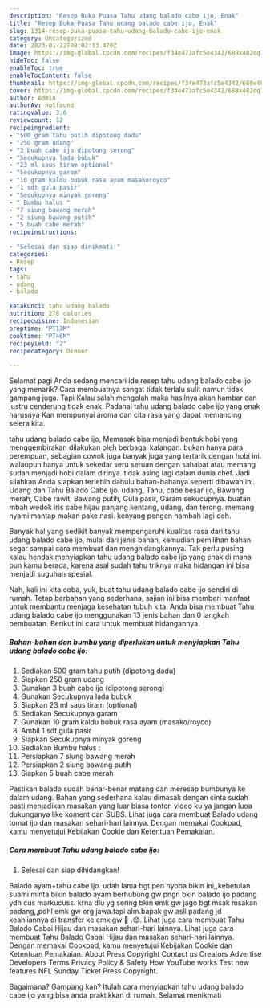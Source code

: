 ```yaml
---
description: "Resep Buka Puasa Tahu udang balado cabe ijo, Enak"
title: "Resep Buka Puasa Tahu udang balado cabe ijo, Enak"
slug: 1314-resep-buka-puasa-tahu-udang-balado-cabe-ijo-enak
category: Uncategorized
date: 2023-01-22T08:02:13.470Z
image: https://img-global.cpcdn.com/recipes/f34e473afc5e4342/680x482cq70/tahu-udang-balado-cabe-ijo-foto-resep-utama.jpg
hideToc: false
enableToc: true
enableTocContent: false
thumbnail: https://img-global.cpcdn.com/recipes/f34e473afc5e4342/680x482cq70/tahu-udang-balado-cabe-ijo-foto-resep-utama.jpg
cover: https://img-global.cpcdn.com/recipes/f34e473afc5e4342/680x482cq70/tahu-udang-balado-cabe-ijo-foto-resep-utama.jpg
author: Admin
authorAv: notfound
ratingvalue: 3.6
reviewcount: 12
recipeingredient:
- "500 gram tahu putih dipotong dadu"
- "250 gram udang"
- "3 buah cabe ijo dipotong serong"
- "Secukupnya lada bubuk"
- "23 ml saus tiram optional"
- "Secukupnya garam"
- "10 gram kaldu bubuk rasa ayam masakoroyco"
- "1 sdt gula pasir"
- "Secukupnya minyak goreng"
- " Bumbu halus "
- "7 siung bawang merah"
- "2 siung bawang putih"
- "5 buah cabe merah"
recipeinstructions:

- "Selesai dan siap dinikmati!"
categories:
- Resep
tags:
- tahu
- udang
- balado

katakunci: tahu udang balado 
nutrition: 278 calories
recipecuisine: Indonesian
preptime: "PT13M"
cooktime: "PT46M"
recipeyield: "2"
recipecategory: Dinner

---
```



Selamat pagi Anda sedang mencari ide resep tahu udang balado cabe ijo yang menarik? Cara membuatnya sangat tidak terlalu sulit namun tidak gampang juga. Tapi Kalau salah mengolah maka hasilnya akan hambar dan justru cenderung tidak enak. Padahal tahu udang balado cabe ijo yang enak harusnya Kan mempunyai aroma dan cita rasa yang dapat memancing selera kita.


tahu udang balado cabe ijo, Memasak bisa menjadi bentuk hobi yang menggembirakan dilakukan oleh berbagai kalangan. bukan hanya para perempuan, sebagian cowok juga banyak juga yang tertarik dengan hobi ini. walaupun hanya untuk sekedar seru seruan dengan sahabat atau memang sudah menjadi hobi dalam dirinya. tidak asing lagi dalam dunia chef. Jadi silahkan Anda siapkan terlebih dahulu bahan-bahanya seperti dibawah ini. Udang dan Tahu Balado Cabe Ijo. udang, Tahu, cabe besar ijo, Bawang merah, Cabe rawit, Bawang putih, Gula pasir, Garam sekucupnya. buatan mbah wedok iris cabe hijau panjang kentang, udang, dan terong. memang nyami mantap makan pake nasi. kenyang pengen nambah lagi deh.

Banyak hal yang sedikit banyak mempengaruhi kualitas rasa dari tahu udang balado cabe ijo, mulai dari jenis bahan, kemudian pemilihan bahan segar sampai cara membuat dan menghidangkannya. Tak perlu pusing kalau hendak menyiapkan tahu udang balado cabe ijo yang enak di mana pun kamu berada, karena asal sudah tahu triknya maka hidangan ini bisa menjadi suguhan spesial.


Nah, kali ini kita coba, yuk, buat tahu udang balado cabe ijo sendiri di rumah. Tetap berbahan yang sederhana, sajian ini bisa memberi manfaat untuk membantu menjaga kesehatan tubuh kita. Anda bisa membuat Tahu udang balado cabe ijo menggunakan 13 jenis bahan dan 0 langkah pembuatan. Berikut ini cara untuk membuat hidangannya.

<!--inarticleads1-->

##### Bahan-bahan dan bumbu yang diperlukan untuk menyiapkan Tahu udang balado cabe ijo:

1. Sediakan 500 gram tahu putih (dipotong dadu)
1. Siapkan 250 gram udang
1. Gunakan 3 buah cabe ijo (dipotong serong)
1. Gunakan Secukupnya lada bubuk
1. Siapkan 23 ml saus tiram (optional)
1. Sediakan Secukupnya garam
1. Gunakan 10 gram kaldu bubuk rasa ayam (masako/royco)
1. Ambil 1 sdt gula pasir
1. Siapkan Secukupnya minyak goreng
1. Sediakan  Bumbu halus :
1. Persiapkan 7 siung bawang merah
1. Persiapkan 2 siung bawang putih
1. Siapkan 5 buah cabe merah


Pastikan balado sudah benar-benar matang dan meresap bumbunya ke dalam udang. Bahan yang sederhana kalau dimasak dengan cinta sudah pasti menjadikan masakan yang luar biasa tonton video ku ya jangan luoa dukunganya like koment dan SUBS. Lihat juga cara membuat Balado udang tomat ijo dan masakan sehari-hari lainnya. Dengan memakai Cookpad, kamu menyetujui Kebijakan Cookie dan Ketentuan Pemakaian. 

<!--inarticleads2-->

##### Cara membuat Tahu udang balado cabe ijo:


1. Selesai dan siap dihidangkan!

Balado ayam+tahu cabe ijo. udah lama bgt pen nyoba bikin ini,,kebetulan suami minta bikin balado ayam berhubung gw pngn bkin balado ijo padang ydh cus markucuss. krna dlu yg sering bkin emk gw jago bgt msak msakan padang,,pdhl emk gw org jawa.tapi alm.bapak gw asli padang jd keahliannya di transfer ke emk gw 🤭 .😊. Lihat juga cara membuat Tahu Balado Cabai Hijau dan masakan sehari-hari lainnya. Lihat juga cara membuat Tahu Balado Cabai Hijau dan masakan sehari-hari lainnya. Dengan memakai Cookpad, kamu menyetujui Kebijakan Cookie dan Ketentuan Pemakaian. About Press Copyright Contact us Creators Advertise Developers Terms Privacy Policy &amp; Safety How YouTube works Test new features NFL Sunday Ticket Press Copyright. 

Bagaimana? Gampang kan? Itulah cara menyiapkan tahu udang balado cabe ijo yang bisa anda praktikkan di rumah. Selamat menikmati
